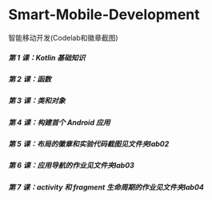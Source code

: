 # Smart-Mobile-Development

智能移动开发(Codelab和徽章截图)

##### 第 1 课：Kotlin 基础知识

##### 第 2 课：函数

##### 第 3 课：类和对象

##### 第 4 课：构建首个 Android 应用

##### 第 5 课：布局的徽章和实验代码截图见文件夹lab02

##### 第 6 课：应用导航的作业见文件夹lab03

##### 第 7 课：activity 和 fragment 生命周期的作业见文件夹lab04
